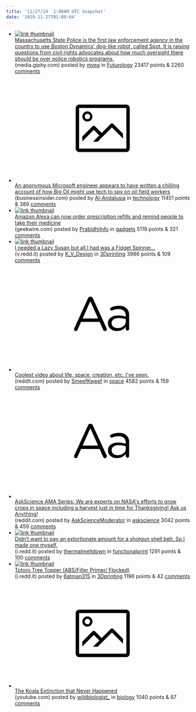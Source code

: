 ```yaml
---
title: '11/27/19  1:00AM UTC Snapshot'
date: '2019-11-27T01:00:04'
---
```

<ul>
<li><a href='https://media.giphy.com/media/S6kA1P0T5GffYZCJdr/giphy.gif'><img src='https://b.thumbs.redditmedia.com/XXWNjVsxuP-KQeTG2Cpty8QFUFKriEfaD1vB3nz3SLM.jpg' alt='link thumbnail'></a><div><div class='linkTitle'><a href='https://media.giphy.com/media/S6kA1P0T5GffYZCJdr/giphy.gif'>Massachusetts State Police is the first law enforcement agency in the country to use Boston Dynamics' dog-like robot, called Spot. It is raising questions from civil rights advocates about how much oversight there should be over police robotics programs.</a></div>(media.giphy.com) posted by <a href='https://www.reddit.com/user/mvea'>mvea</a> in <a href='https://www.reddit.com/r/Futurology'>Futurology</a> 23417 points & 2260 <a href='https://www.reddit.com/r/Futurology/comments/e1wflg/massachusetts_state_police_is_the_first_law/'>comments</a></div></li>

<li><a href='https://www.businessinsider.com/microsoft-engineer-says-big-oil-surveilling-oil-workers-using-tech-2019-11'><svg version='1.1' viewBox='-34 -14 104 64' preserveAspectRatio='xMidYMid meet' xmlns='http://www.w3.org/2000/svg' xmlns:xlink='http://www.w3.org/1999/xlink'>
    <title>link thumbnail</title>
    <path d='M32,4H4A2,2,0,0,0,2,6V30a2,2,0,0,0,2,2H32a2,2,0,0,0,2-2V6A2,2,0,0,0,32,4ZM4,30V6H32V30Z'></path>
    <path d='M8.92,14a3,3,0,1,0-3-3A3,3,0,0,0,8.92,14Zm0-4.6A1.6,1.6,0,1,1,7.33,11,1.6,1.6,0,0,1,8.92,9.41Z'></path>
    <path d='M22.78,15.37l-5.4,5.4-4-4a1,1,0,0,0-1.41,0L5.92,22.9v2.83l6.79-6.79L16,22.18l-3.75,3.75H15l8.45-8.45L30,24V21.18l-5.81-5.81A1,1,0,0,0,22.78,15.37Z'></path>
</svg></a><div><div class='linkTitle'><a href='https://www.businessinsider.com/microsoft-engineer-says-big-oil-surveilling-oil-workers-using-tech-2019-11'>An anonymous Microsoft engineer appears to have written a chilling account of how Big Oil might use tech to spy on oil field workers</a></div>(businessinsider.com) posted by <a href='https://www.reddit.com/user/Al-Andalusia'>Al-Andalusia</a> in <a href='https://www.reddit.com/r/technology'>technology</a> 11451 points & 389 <a href='https://www.reddit.com/r/technology/comments/e1zni6/an_anonymous_microsoft_engineer_appears_to_have/'>comments</a></div></li>

<li><a href='https://www.geekwire.com/2019/amazons-alexa-can-now-order-prescription-refills-remind-people-take-medicine/'><img src='https://b.thumbs.redditmedia.com/0pNzjXEh3DWUR9wQoIEfj0-_HvhoZZPWHE0siEnZZoY.jpg' alt='link thumbnail'></a><div><div class='linkTitle'><a href='https://www.geekwire.com/2019/amazons-alexa-can-now-order-prescription-refills-remind-people-take-medicine/'>Amazon Alexa can now order prescription refills and remind people to take their medicine</a></div>(geekwire.com) posted by <a href='https://www.reddit.com/user/PrabidhiInfo'>PrabidhiInfo</a> in <a href='https://www.reddit.com/r/gadgets'>gadgets</a> 5119 points & 321 <a href='https://www.reddit.com/r/gadgets/comments/e1z90k/amazon_alexa_can_now_order_prescription_refills/'>comments</a></div></li>

<li><a href='https://v.redd.it/dbtxv9gdzx041'><img src='https://a.thumbs.redditmedia.com/2b6h_-dziWcRLec5x97TqqMNnvkaPbEHlWixLlExgO0.jpg' alt='link thumbnail'></a><div><div class='linkTitle'><a href='https://v.redd.it/dbtxv9gdzx041'>I needed a Lazy Susan but all I had was a Fidget Spinner...</a></div>(v.redd.it) posted by <a href='https://www.reddit.com/user/K_V_Design'>K_V_Design</a> in <a href='https://www.reddit.com/r/3Dprinting'>3Dprinting</a> 3986 points & 109 <a href='https://www.reddit.com/r/3Dprinting/comments/e1rcpn/i_needed_a_lazy_susan_but_all_i_had_was_a_fidget/'>comments</a></div></li>

<li><a href='https://www.reddit.com/r/space/comments/e20953/coolest_video_about_life_space_creation_etc_ive/'><svg version='1.1' viewBox='-34 -12 104 64' preserveAspectRatio='xMidYMid slice' xmlns='http://www.w3.org/2000/svg' xmlns:xlink='http://www.w3.org/1999/xlink'>
    <title>text link thumbnail</title>
    <path d='M12.19,8.84a1.45,1.45,0,0,0-1.4-1h-.12a1.46,1.46,0,0,0-1.42,1L1.14,26.56a1.29,1.29,0,0,0-.14.59,1,1,0,0,0,1,1,1.12,1.12,0,0,0,1.08-.77l2.08-4.65h11l2.08,4.59a1.24,1.24,0,0,0,1.12.83,1.08,1.08,0,0,0,1.08-1.08,1.64,1.64,0,0,0-.14-.57ZM6.08,20.71l4.59-10.22,4.6,10.22Z'>
    </path>
    <path d='M32.24,14.78A6.35,6.35,0,0,0,27.6,13.2a11.36,11.36,0,0,0-4.7,1,1,1,0,0,0-.58.89,1,1,0,0,0,.94.92,1.23,1.23,0,0,0,.39-.08,8.87,8.87,0,0,1,3.72-.81c2.7,0,4.28,1.33,4.28,3.92v.5a15.29,15.29,0,0,0-4.42-.61c-3.64,0-6.14,1.61-6.14,4.64v.05c0,2.95,2.7,4.48,5.37,4.48a6.29,6.29,0,0,0,5.19-2.48V26.9a1,1,0,0,0,1,1,1,1,0,0,0,1-1.06V19A5.71,5.71,0,0,0,32.24,14.78Zm-.56,7.7c0,2.28-2.17,3.89-4.81,3.89-1.94,0-3.61-1.06-3.61-2.86v-.06c0-1.8,1.5-3,4.2-3a15.2,15.2,0,0,1,4.22.61Z'>
    </path>
</svg></a><div><div class='linkTitle'><a href='https://www.reddit.com/r/space/comments/e20953/coolest_video_about_life_space_creation_etc_ive/'>Coolest video about life, space, creation, etc. I've seen.</a></div>(reddit.com) posted by <a href='https://www.reddit.com/user/SmeefKweef'>SmeefKweef</a> in <a href='https://www.reddit.com/r/space'>space</a> 4582 points & 159 <a href='https://www.reddit.com/r/space/comments/e20953/coolest_video_about_life_space_creation_etc_ive/'>comments</a></div></li>

<li><a href='https://www.reddit.com/r/askscience/comments/e1x03w/askscience_ama_series_we_are_experts_on_nasas/'><svg version='1.1' viewBox='-34 -12 104 64' preserveAspectRatio='xMidYMid slice' xmlns='http://www.w3.org/2000/svg' xmlns:xlink='http://www.w3.org/1999/xlink'>
    <title>text link thumbnail</title>
    <path d='M12.19,8.84a1.45,1.45,0,0,0-1.4-1h-.12a1.46,1.46,0,0,0-1.42,1L1.14,26.56a1.29,1.29,0,0,0-.14.59,1,1,0,0,0,1,1,1.12,1.12,0,0,0,1.08-.77l2.08-4.65h11l2.08,4.59a1.24,1.24,0,0,0,1.12.83,1.08,1.08,0,0,0,1.08-1.08,1.64,1.64,0,0,0-.14-.57ZM6.08,20.71l4.59-10.22,4.6,10.22Z'>
    </path>
    <path d='M32.24,14.78A6.35,6.35,0,0,0,27.6,13.2a11.36,11.36,0,0,0-4.7,1,1,1,0,0,0-.58.89,1,1,0,0,0,.94.92,1.23,1.23,0,0,0,.39-.08,8.87,8.87,0,0,1,3.72-.81c2.7,0,4.28,1.33,4.28,3.92v.5a15.29,15.29,0,0,0-4.42-.61c-3.64,0-6.14,1.61-6.14,4.64v.05c0,2.95,2.7,4.48,5.37,4.48a6.29,6.29,0,0,0,5.19-2.48V26.9a1,1,0,0,0,1,1,1,1,0,0,0,1-1.06V19A5.71,5.71,0,0,0,32.24,14.78Zm-.56,7.7c0,2.28-2.17,3.89-4.81,3.89-1.94,0-3.61-1.06-3.61-2.86v-.06c0-1.8,1.5-3,4.2-3a15.2,15.2,0,0,1,4.22.61Z'>
    </path>
</svg></a><div><div class='linkTitle'><a href='https://www.reddit.com/r/askscience/comments/e1x03w/askscience_ama_series_we_are_experts_on_nasas/'>AskScience AMA Series: We are experts on NASA's efforts to grow crops in space including a harvest just in time for Thanksgiving! Ask us Anything!</a></div>(reddit.com) posted by <a href='https://www.reddit.com/user/AskScienceModerator'>AskScienceModerator</a> in <a href='https://www.reddit.com/r/askscience'>askscience</a> 3042 points & 459 <a href='https://www.reddit.com/r/askscience/comments/e1x03w/askscience_ama_series_we_are_experts_on_nasas/'>comments</a></div></li>

<li><a href='https://i.redd.it/fs5o4kmgd0141.jpg'><img src='https://b.thumbs.redditmedia.com/aMEz6nGvUk-76rY_PKrPUXQAwRKqqXUR8_01Q4KwPXA.jpg' alt='link thumbnail'></a><div><div class='linkTitle'><a href='https://i.redd.it/fs5o4kmgd0141.jpg'>Didn’t want to pay an extortionate amount for a shotgun shell belt. So I made one myself.</a></div>(i.redd.it) posted by <a href='https://www.reddit.com/user/thermalmeltdown'>thermalmeltdown</a> in <a href='https://www.reddit.com/r/functionalprint'>functionalprint</a> 1291 points & 100 <a href='https://www.reddit.com/r/functionalprint/comments/e1w792/didnt_want_to_pay_an_extortionate_amount_for_a/'>comments</a></div></li>

<li><a href='https://i.redd.it/62n9jff452141.jpg'><img src='https://a.thumbs.redditmedia.com/ibxL_-E73j8I68XXxv_nnxfrPXAxlsaU6eB-_Ep_Ib0.jpg' alt='link thumbnail'></a><div><div class='linkTitle'><a href='https://i.redd.it/62n9jff452141.jpg'>Totoro Tree Topper (ABS/Filler Primer/ Flocked)</a></div>(i.redd.it) posted by <a href='https://www.reddit.com/user/6atman315'>6atman315</a> in <a href='https://www.reddit.com/r/3Dprinting'>3Dprinting</a> 1196 points & 42 <a href='https://www.reddit.com/r/3Dprinting/comments/e20cty/totoro_tree_topper_absfiller_primer_flocked/'>comments</a></div></li>

<li><a href='https://www.youtube.com/watch?v=ekFgXlxt0F4'><svg version='1.1' viewBox='-34 -14 104 64' preserveAspectRatio='xMidYMid meet' xmlns='http://www.w3.org/2000/svg' xmlns:xlink='http://www.w3.org/1999/xlink'>
    <title>link thumbnail</title>
    <path d='M32,4H4A2,2,0,0,0,2,6V30a2,2,0,0,0,2,2H32a2,2,0,0,0,2-2V6A2,2,0,0,0,32,4ZM4,30V6H32V30Z'></path>
    <path d='M8.92,14a3,3,0,1,0-3-3A3,3,0,0,0,8.92,14Zm0-4.6A1.6,1.6,0,1,1,7.33,11,1.6,1.6,0,0,1,8.92,9.41Z'></path>
    <path d='M22.78,15.37l-5.4,5.4-4-4a1,1,0,0,0-1.41,0L5.92,22.9v2.83l6.79-6.79L16,22.18l-3.75,3.75H15l8.45-8.45L30,24V21.18l-5.81-5.81A1,1,0,0,0,22.78,15.37Z'></path>
</svg></a><div><div class='linkTitle'><a href='https://www.youtube.com/watch?v=ekFgXlxt0F4'>The Koala Extinction that Never Happened</a></div>(youtube.com) posted by <a href='https://www.reddit.com/user/wildbiologist_'>wildbiologist_</a> in <a href='https://www.reddit.com/r/biology'>biology</a> 1040 points & 87 <a href='https://www.reddit.com/r/biology/comments/e1tygp/the_koala_extinction_that_never_happened/'>comments</a></div></li>

</ul>
